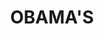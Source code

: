---
pid: fs185
title: OBAMA'S
location_transcription: Around the Liberty bell?
coordinates: "[-75.149987350436, 39.949860334785]"
zipcode: '19131'
gen_neighborhood: West Philadelphia
neighborhood: Wynnefield
outside_phl: 
age: '16'
age_range: 13-19
instagram: 
image_file_name: fs_185.jpg
proposal_transcription: 
topic: Person,Politics
topic_summary: 0, 0
type: Other No Form
keywords_other: 
credit: Percia
image_labels: Obama, Michelle
twitter: 
facebook: 
permalink: "/monuments/fs185/"
layout: item-page
---